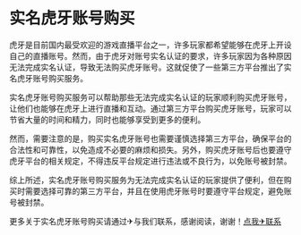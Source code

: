 # 实名虎牙账号购买

虎牙是目前国内最受欢迎的游戏直播平台之一，许多玩家都希望能够在虎牙上开设自己的直播账号。然而，由于虎牙对账号实名认证的要求，许多玩家因为各种原因无法完成实名认证，导致无法购买虎牙账号。这就促使了一些第三方平台推出了实名虎牙账号购买服务。

实名虎牙账号购买服务可以帮助那些无法完成实名认证的玩家顺利购买虎牙账号，让他们也能够在虎牙上进行直播和互动。通过第三方平台购买虎牙账号，玩家可以节省大量的时间和精力，同时也能够享受到更多的便利。

然而，需要注意的是，购买实名虎牙账号也需要谨慎选择第三方平台，确保平台的合法性和可靠性，以免造成不必要的麻烦和损失。另外，购买虎牙账号后也要遵守虎牙平台的相关规定，不得违反平台规定进行违法或不良行为，以免账号被封禁。

综上所述，实名虎牙账号购买服务为无法完成实名认证的玩家提供了便利，但在购买时需要选择可靠的第三方平台，并且在使用虎牙账号时要遵守平台规定，避免账号被封禁。

更多关于实名虎牙账号购买请通过✈与我们联系，感谢阅读，谢谢！[点我✈联系](https://lm.k02.cc)